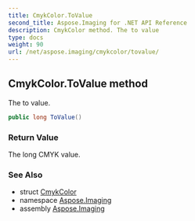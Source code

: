 ```yaml
---
title: CmykColor.ToValue
second_title: Aspose.Imaging for .NET API Reference
description: CmykColor method. The to value
type: docs
weight: 90
url: /net/aspose.imaging/cmykcolor/tovalue/
---
```

## CmykColor.ToValue method

The to value.

```csharp
public long ToValue()
```

### Return Value

The long CMYK value.

### See Also

* struct [CmykColor](../)
* namespace [Aspose.Imaging](../../cmykcolor/)
* assembly [Aspose.Imaging](../../../)


